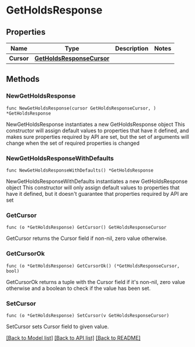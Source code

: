 # GetHoldsResponse

## Properties

Name | Type | Description | Notes
------------ | ------------- | ------------- | -------------
**Cursor** | [**GetHoldsResponseCursor**](GetHoldsResponseCursor.md) |  |

## Methods

### NewGetHoldsResponse

`func NewGetHoldsResponse(cursor GetHoldsResponseCursor, ) *GetHoldsResponse`

NewGetHoldsResponse instantiates a new GetHoldsResponse object
This constructor will assign default values to properties that have it defined,
and makes sure properties required by API are set, but the set of arguments
will change when the set of required properties is changed

### NewGetHoldsResponseWithDefaults

`func NewGetHoldsResponseWithDefaults() *GetHoldsResponse`

NewGetHoldsResponseWithDefaults instantiates a new GetHoldsResponse object
This constructor will only assign default values to properties that have it defined,
but it doesn't guarantee that properties required by API are set

### GetCursor

`func (o *GetHoldsResponse) GetCursor() GetHoldsResponseCursor`

GetCursor returns the Cursor field if non-nil, zero value otherwise.

### GetCursorOk

`func (o *GetHoldsResponse) GetCursorOk() (*GetHoldsResponseCursor, bool)`

GetCursorOk returns a tuple with the Cursor field if it's non-nil, zero value otherwise
and a boolean to check if the value has been set.

### SetCursor

`func (o *GetHoldsResponse) SetCursor(v GetHoldsResponseCursor)`

SetCursor sets Cursor field to given value.



[[Back to Model list]](../README.md#documentation-for-models) [[Back to API list]](../README.md#documentation-for-api-endpoints) [[Back to README]](../README.md)

